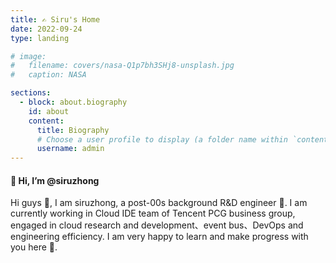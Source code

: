 ```yaml
---
title: ✍️ Siru's Home
date: 2022-09-24
type: landing

# image:
#   filename: covers/nasa-Q1p7bh3SHj8-unsplash.jpg
#   caption: NASA

sections:
  - block: about.biography
    id: about
    content:
      title: Biography
      # Choose a user profile to display (a folder name within `content/authors/`)
      username: admin
---
```


#### 👋 Hi, I’m @siruzhong

Hi guys 👀, I am siruzhong, a post-00s background R&D engineer 🌱. I am currently working in Cloud IDE team of Tencent PCG business group, engaged in cloud research and development、event bus、DevOps and engineering efficiency. I am very happy to learn and make progress with you here 💞️.